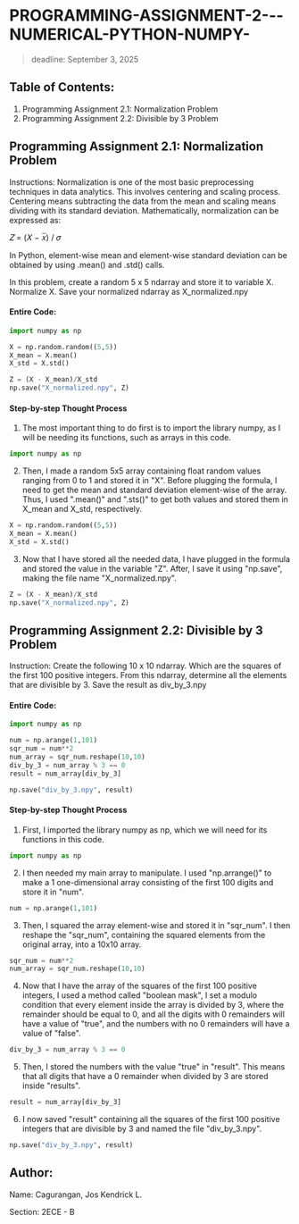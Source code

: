 # PROGRAMMING-ASSIGNMENT-2---NUMERICAL-PYTHON-NUMPY-
> deadline: September 3, 2025

## Table of Contents:
  1. Programming Assignment 2.1: Normalization Problem
  2. Programming Assignment 2.2: Divisible by 3 Problem

## Programming Assignment 2.1: Normalization Problem 
Instructions:
Normalization is one of the most basic preprocessing techniques in
data analytics. This involves centering and scaling process. Centering means subtracting the data from the
mean and scaling means dividing with its standard deviation. Mathematically, normalization can be
expressed as:

𝑍 = (𝑋 − 𝑥̅) / 𝜎

In Python, element-wise mean and element-wise standard deviation can be obtained by using .mean() and
.std() calls.

In this problem, create a random 5 x 5 ndarray and store it to variable X. Normalize X. Save your normalized
ndarray as X_normalized.npy

#### Entire Code:
```python
import numpy as np

X = np.random.random((5,5)) 
X_mean = X.mean() 
X_std = X.std() 

Z = (X - X_mean)/X_std
np.save("X_normalized.npy", Z)
```
#### Step-by-step Thought Process
1. The most important thing to do first is to import the library numpy, as I will be needing its functions, such as arrays in this code.
```python
import numpy as np
```
2. Then, I made a random 5x5 array containing float random values ranging from 0 to 1 and stored it in "X". Before plugging the formula, I need to get the mean and standard deviation element-wise of the array. Thus, I used ".mean()" and ".sts()" to get both values and stored them in X_mean and X_std, respectively.
```python
X = np.random.random((5,5)) 
X_mean = X.mean() 
X_std = X.std() 
```
3. Now that I have stored all the needed data, I have plugged in the formula and stored the value in the variable "Z". After, I save it using "np.save", making the file name "X_normalized.npy". 
```python
Z = (X - X_mean)/X_std
np.save("X_normalized.npy", Z)
```

## Programming Assignment 2.2: Divisible by 3 Problem
Instruction:
Create the following 10 x 10 ndarray. Which are the squares of the first 100 positive integers.
From this ndarray, determine all the elements that are divisible by 3. Save the result as div_by_3.npy

#### Entire Code: 
```python
import numpy as np 

num = np.arange(1,101) 
sqr_num = num**2 
num_array = sqr_num.reshape(10,10) 
div_by_3 = num_array % 3 == 0 
result = num_array[div_by_3]

np.save("div_by_3.npy", result) 
```

#### Step-by-step Thought Process
1. First, I imported the library numpy as np, which we will need for its functions in this code.
```python
import numpy as np 
```
2. I then needed my main array to manipulate. I used "np.arrange()" to make a 1 one-dimensional array consisting of the first 100 digits and store it in "num".
```python
num = np.arange(1,101) 
```
3. Then, I squared the array element-wise and stored it in "sqr_num". I then reshape the "sqr_num", containing the squared elements from the original array, into a 10x10 array.
```python
sqr_num = num**2 
num_array = sqr_num.reshape(10,10) 
```
4. Now that I have the array of the squares of the first 100 positive integers, I used a method called "boolean mask", I set a modulo condition that every element inside the array is divided by 3, where the remainder should be equal to 0, and all the digits with 0 remainders will have a value of "true", and the numbers with no 0 remainders will have a value of "false". 
```python
div_by_3 = num_array % 3 == 0 
```
5. Then, I stored the numbers with the value "true" in "result". This means that all digits that have a 0 remainder when divided by 3 are stored inside "results".
```python
result = num_array[div_by_3]
```
6. I now saved "result" containing all the squares of the first 100 positive integers that are divisible by 3 and named the file "div_by_3.npy". 
```python
np.save("div_by_3.npy", result) 
```


## Author:
Name: Cagurangan, Jos Kendrick L.

Section: 2ECE - B

